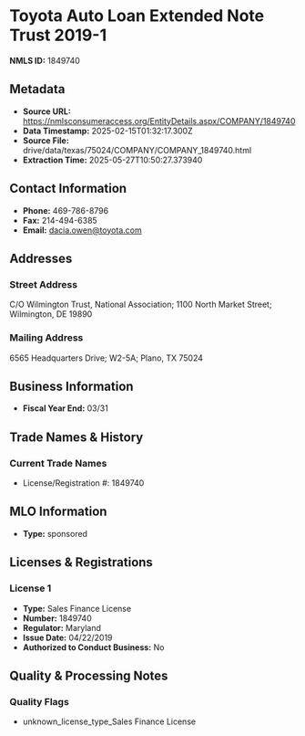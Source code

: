 # Toyota Auto Loan Extended Note Trust 2019-1

**NMLS ID:** 1849740

## Metadata
- **Source URL:** https://nmlsconsumeraccess.org/EntityDetails.aspx/COMPANY/1849740
- **Data Timestamp:** 2025-02-15T01:32:17.300Z
- **Source File:** drive/data/texas/75024/COMPANY/COMPANY_1849740.html
- **Extraction Time:** 2025-05-27T10:50:27.373940

## Contact Information
- **Phone:** 469-786-8796
- **Fax:** 214-494-6385
- **Email:** dacia.owen@toyota.com

## Addresses
### Street Address
C/O Wilmington Trust, National Association; 1100 North Market Street; Wilmington, DE 19890

### Mailing Address
6565 Headquarters Drive; W2-5A; Plano, TX 75024

## Business Information
- **Fiscal Year End:** 03/31

## Trade Names & History
### Current Trade Names
- License/Registration #: 1849740

## MLO Information
- **Type:** sponsored

## Licenses & Registrations

### License 1
- **Type:** Sales Finance License
- **Number:** 1849740
- **Regulator:** Maryland
- **Issue Date:** 04/22/2019
- **Authorized to Conduct Business:** No

## Quality & Processing Notes
### Quality Flags
- unknown_license_type_Sales Finance License
